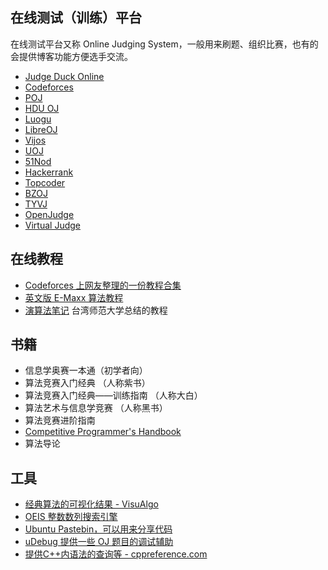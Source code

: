 ## 在线测试（训练）平台

在线测试平台又称 Online Judging System，一般用来刷题、组织比赛，也有的会提供博客功能方便选手交流。

- [Judge Duck Online](https://judge-duck.online/)
- [Codeforces](https://codeforces.com)
- [POJ](http://poj.org)
- [HDU OJ](http://acm.hdu.edu.cn)
- [Luogu](http://luogu.org)
- [LibreOJ](https://loj.ac)
- [Vijos](https://vijos.org)
- [UOJ](http://uoj.ac)
- [51Nod](https://www.51nod.com)
- [Hackerrank](https://www.hackerrank.com/)
- [Topcoder](https://www.topcoder.com/)
- [BZOJ](https://www.lydsy.com/JudgeOnline/wttl/wttl.php)
- [TYVJ](http://www.codevs.cn/)
- [OpenJudge](http://openjudge.cn/)
- [Virtual Judge](https://vjudge.net/)


## 在线教程

- [Codeforces 上网友整理的一份教程合集](http://codeforces.com/blog/entry/57282)
- [英文版 E-Maxx 算法教程](https://cp-algorithms.com/)
- [演算法笔记](http://www.csie.ntnu.edu.tw/~u91029/) 台湾师范大学总结的教程

## 书籍

- 信息学奥赛一本通（初学者向）
- 算法竞赛入门经典 （人称紫书）
- 算法竞赛入门经典——训练指南 （人称大白）
- 算法艺术与信息学竞赛 （人称黑书）
- 算法竞赛进阶指南
- [Competitive Programmer's Handbook](https://cses.fi/book/index.html)
- 算法导论

## 工具

- [经典算法的可视化结果 - VisuAlgo](https://visualgo.net/en)
- [OEIS 整数数列搜索引擎](https://oeis.org)
- [Ubuntu Pastebin，可以用来分享代码](https://paste.ubuntu.com)
- [uDebug 提供一些 OJ 题目的调试辅助](https://www.udebug.com)
- [提供C++内语法的查询等 - cppreference.com](https://en.cppreference.com/w/)
